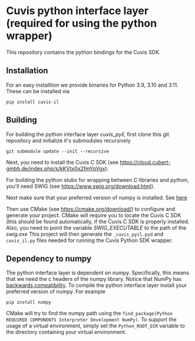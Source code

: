# Cuvis python interface layer (required for using the python wrapper)

This repository contains the python bindings for the Cuvis SDK. 

## Installation

For an easy installtion we provide binaries for Python 3.9, 3.10 and 3.11. These can be installed via

```
pip install cuvis-il
```

## Building
For building the python interface layer *cuvis_pyil*, first clone this git repository and initialize it's submodules recursively

```
git submodule update --init --recursive
```

Next, you need to install the Cuvis C SDK (see https://cloud.cubert-gmbh.de/index.php/s/kKVtx0x2fmYqVgx).

For building the python stubs for wrapping between C libraries and python, you'll need SWIG (see https://www.swig.org/download.html).

Next make sure that your preferred version of numpy is installed. See [here](#dependency-to-numpy)

Then use CMake (see https://cmake.org/download/) to configure and generate your project. CMake will require you to locate the Cuvis C SDK (this should be found automatically, if the Cuvis C SDK is properly installed. Also, you need to point the variable *SWIG_EXECUTABLE* to the path of the *swig.exe*
This project will then generate the `_cuvis_pyil.pyd` and `cuvis_il.py` files needed for running the Cuvis Python SDK wrapper.

## Dependency to numpy
The python interface layer is dependent on numpy. Specifically, this means that we need the c headers of the numpy library.
Notice that NumPy has [backwards compatibility](https://numpy.org/doc/stable/dev/depending_on_numpy.html).
To compile the python interface layer install your preferred version of numpy. For example
```
pip install numpy
```
CMake will try to find the numpy path using the `find_package(Python REQUIRED COMPONENTS Interpreter Development NumPy)`.
To support the usage of a virtual environment, simply set the `Python_ROOT_DIR` variable to the directory containing your virtual environment.